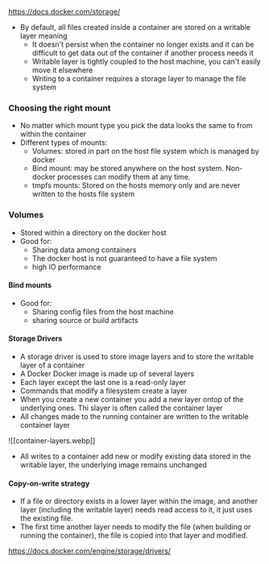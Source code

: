 https://docs.docker.com/storage/

- By default, all files created inside a container are stored on a writable layer meaning
	- It doesn't persist when the container no longer exists and it can be difficult to get data out of the container if another process needs it
	- Writable layer is tightly coupled to the host machine, you can't easily move it elsewhere
	- Writing to a container requires a storage layer to manage the file system

### Choosing the right mount
- No matter which mount type you pick the data looks the same to from within the container
- Different types of mounts:
	- Volumes: stored in part on the host file system which is managed by docker
	- Bind mount: may be stored anywhere on the host system. Non-docker processes can modify them at any time.
	- tmpfs mounts: Stored on the hosts memory only and are never written to the hosts file system

### Volumes
- Stored within a directory on the docker host
- Good for:
	- Sharing data among containers
	- The docker host is not guaranteed to have a file system
	- high IO performance

#### Bind mounts
- Good for:
	- Sharing config files from the host machine
	- sharing source or build artifacts

#### Storage Drivers
- A storage driver is used to store image layers and to store the writable layer of a container
- A Docker Docker image is made up of several layers
- Each layer except the last one is a read-only layer
- Commands that modify a filesystem create a layer
- When you create a new container you add a new layer ontop of the underlying ones. Thi slayer is often called the container layer
- All changes made to the running container are written to the writable container layer

![[container-layers.webp]]

- All writes to a container add new or modify existing data stored in the writable layer, the underlying image remains unchanged

#### Copy-on-write strategy
- If a file or directory exists in a lower layer within the image, and another layer (including the writable layer) needs read access to it, it just uses the existing file.
- The first time another layer needs to modify the file (when building or running the container), the file is copied into that layer and modified.

https://docs.docker.com/engine/storage/drivers/